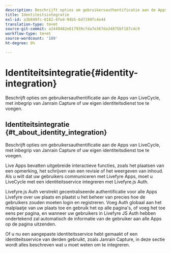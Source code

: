 ```yaml
---
description: Beschrijft opties om gebruikersauthentificatie aan de Apps van LiveCycle, met inbegrip van Janrain Capture of uw eigen identiteitsdienst toe te voegen.
title: Identiteitsintegratie
exl-id: a3b849fc-0182-4fed-94b5-6d7199fc4e44
translation-type: tm+mt
source-git-commit: a2449482e617939cfda7e367da34875bf187c4c9
workflow-type: tm+mt
source-wordcount: '189'
ht-degree: 0%

---
```


# Identiteitsintegratie{#identity-integration}

Beschrijft opties om gebruikersauthentificatie aan de Apps van LiveCycle, met inbegrip van Janrain Capture of uw eigen identiteitsdienst toe te voegen.

## Identiteitsintegratie {#t_about_identity_integration}

Beschrijft opties om gebruikersauthentificatie aan de Apps van LiveCycle, met inbegrip van Janrain Capture of uw eigen identiteitsdienst toe te voegen.

Live Apps bevatten uitgebreide interactieve functies, zoals het plaatsen van een opmerking, het schrijven van een revisie of het weergeven van inhoud. Als u wilt dat uw gebruikers communiceren met Livefyre Apps, moet u LiveCycle met een identiteitsservice integreren met Livefyre.js Auth.

Livefyre.js Auth verstrekt gecentraliseerde authentificatie voor alle Apps Livefyre over uw plaats en plaatst u het beheer van precies hoe de gebruikers zouden moeten login en registreren. Voeg Auth globaal aan het malplaatje van uw plaats toe en gebruik het op alle pagina&#39;s, of voeg het toe eens per pagina, en wanneer uw gebruikers in Livefyre JS Auth hebben ondertekend zal automatisch de informatie van de gebruiker aan alle Apps op de pagina uitzenden.

Of u nu een aangepaste identiteitsservice hebt gemaakt of een identiteitsservice van derden gebruikt, zoals Janrain Capture, in deze sectie wordt alles beschreven wat u moet weten om te integreren.
